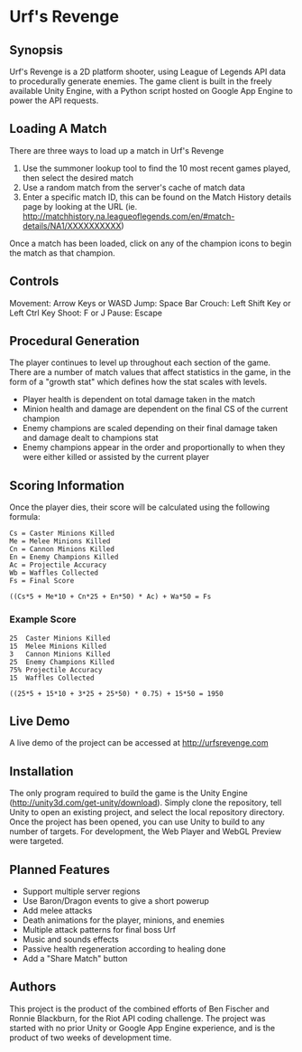 # Urf's Revenge

## Synopsis

Urf's Revenge is a 2D platform shooter, using League of Legends API data to procedurally generate enemies. The game client is built in the freely available Unity Engine, with a Python script hosted on Google App Engine to power the API requests.

## Loading A Match

There are three ways to load up a match in Urf's Revenge

1. Use the summoner lookup tool to find the 10 most recent games played, then select the desired match
2. Use a random match from the server's cache of match data
3. Enter a specific match ID, this can be found on the Match History details page by looking at the URL (ie. http://matchhistory.na.leagueoflegends.com/en/#match-details/NA1/XXXXXXXXXX)

Once a match has been loaded, click on any of the champion icons to begin the match as that champion.

## Controls

Movement: Arrow Keys or WASD
Jump: Space Bar
Crouch: Left Shift Key or Left Ctrl Key
Shoot: F or J
Pause: Escape

## Procedural Generation

The player continues to level up throughout each section of the game.  There are a number of match values that affect statistics in the game, in the form of a "growth stat" which defines how the stat scales with levels.

* Player health is dependent on total damage taken in the match
* Minion health and damage are dependent on the final CS of the current champion
* Enemy champions are scaled depending on their final damage taken and damage dealt to champions stat
* Enemy champions appear in the order and proportionally to when they were either killed or assisted by the current player

## Scoring Information

Once the player dies, their score will be calculated using the following formula:

```
Cs = Caster Minions Killed
Me = Melee Minions Killed
Cn = Cannon Minions Killed
En = Enemy Champions Killed
Ac = Projectile Accuracy
Wb = Waffles Collected
Fs = Final Score
```

    ((Cs*5 + Me*10 + Cn*25 + En*50) * Ac) + Wa*50 = Fs

### Example Score


```
25  Caster Minions Killed
15  Melee Minions Killed
3   Cannon Minions Killed
25  Enemy Champions Killed
75% Projectile Accuracy
15  Waffles Collected
```
    ((25*5 + 15*10 + 3*25 + 25*50) * 0.75) + 15*50 = 1950

## Live Demo

A live demo of the project can be accessed at http://urfsrevenge.com

## Installation

The only program required to build the game is the Unity Engine (http://unity3d.com/get-unity/download).  Simply clone the repository, tell Unity to open an existing project, and select the local repository directory.  Once the project has been opened, you can use Unity to build to any number of targets.  For development, the Web Player and WebGL Preview were targeted.

## Planned Features

* Support multiple server regions
* Use Baron/Dragon events to give a short powerup
* Add melee attacks
* Death animations for the player, minions, and enemies
* Multiple attack patterns for final boss Urf
* Music and sounds effects
* Passive health regeneration according to healing done
* Add a "Share Match" button

## Authors

This project is the product of the combined efforts of Ben Fischer and Ronnie Blackburn, for the Riot API coding challenge.  The project was started with no prior Unity or Google App Engine experience, and is the product of two weeks of development time.
